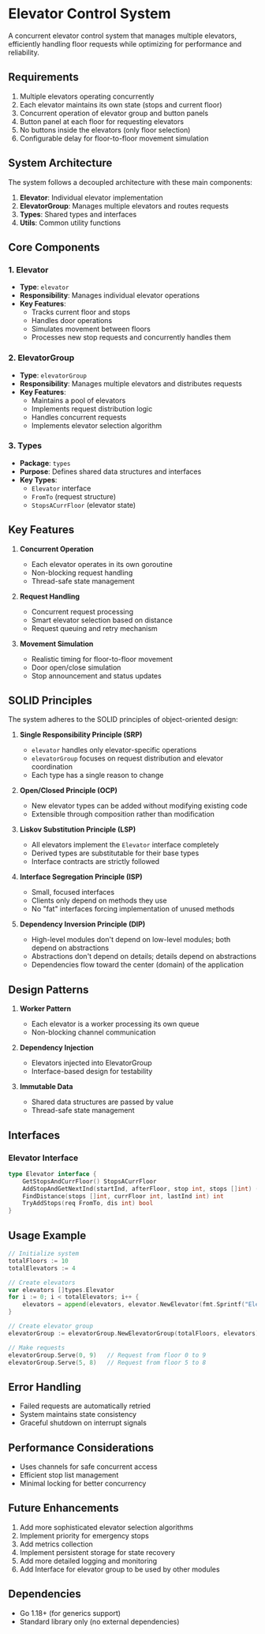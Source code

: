 # Elevator Control System

A concurrent elevator control system that manages multiple elevators, efficiently handling floor requests while optimizing for performance and reliability.

## Requirements

1. Multiple elevators operating concurrently
2. Each elevator maintains its own state (stops and current floor)
3. Concurrent operation of elevator group and button panels
4. Button panel at each floor for requesting elevators
5. No buttons inside the elevators (only floor selection)
6. Configurable delay for floor-to-floor movement simulation

## System Architecture

The system follows a decoupled architecture with these main components:

1. **Elevator**: Individual elevator implementation
2. **ElevatorGroup**: Manages multiple elevators and routes requests
3. **Types**: Shared types and interfaces
4. **Utils**: Common utility functions

## Core Components

### 1. Elevator
- **Type**: `elevator`
- **Responsibility**: Manages individual elevator operations
- **Key Features**:
  - Tracks current floor and stops
  - Handles door operations
  - Simulates movement between floors
  - Processes new stop requests and concurrently handles them

### 2. ElevatorGroup
- **Type**: `elevatorGroup`
- **Responsibility**: Manages multiple elevators and distributes requests
- **Key Features**:
  - Maintains a pool of elevators
  - Implements request distribution logic
  - Handles concurrent requests
  - Implements elevator selection algorithm

### 3. Types
- **Package**: `types`
- **Purpose**: Defines shared data structures and interfaces
- **Key Types**:
  - `Elevator` interface
  - `FromTo` (request structure)
  - `StopsACurrFloor` (elevator state)

## Key Features

1. **Concurrent Operation**
   - Each elevator operates in its own goroutine
   - Non-blocking request handling
   - Thread-safe state management

2. **Request Handling**
   - Concurrent request processing
   - Smart elevator selection based on distance
   - Request queuing and retry mechanism

3. **Movement Simulation**
   - Realistic timing for floor-to-floor movement
   - Door open/close simulation
   - Stop announcement and status updates

## SOLID Principles

The system adheres to the SOLID principles of object-oriented design:

1. **Single Responsibility Principle (SRP)**
   - `elevator` handles only elevator-specific operations
   - `elevatorGroup` focuses on request distribution and elevator coordination
   - Each type has a single reason to change

2. **Open/Closed Principle (OCP)**
   - New elevator types can be added without modifying existing code
   - Extensible through composition rather than modification

3. **Liskov Substitution Principle (LSP)**
   - All elevators implement the `Elevator` interface completely
   - Derived types are substitutable for their base types
   - Interface contracts are strictly followed

4. **Interface Segregation Principle (ISP)**
   - Small, focused interfaces
   - Clients only depend on methods they use
   - No "fat" interfaces forcing implementation of unused methods

5. **Dependency Inversion Principle (DIP)**
   - High-level modules don't depend on low-level modules; both depend on abstractions
   - Abstractions don't depend on details; details depend on abstractions
   - Dependencies flow toward the center (domain) of the application

## Design Patterns

1. **Worker Pattern**
   - Each elevator is a worker processing its own queue
   - Non-blocking channel communication

2. **Dependency Injection**
   - Elevators injected into ElevatorGroup
   - Interface-based design for testability

3. **Immutable Data**
   - Shared data structures are passed by value
   - Thread-safe state management

## Interfaces

### Elevator Interface
```go
type Elevator interface {
    GetStopsAndCurrFloor() StopsACurrFloor
    AddStopAndGetNextInd(startInd, afterFloor, stop int, stops []int) ([]int, int)
    FindDistance(stops []int, currFloor int, lastInd int) int
    TryAddStops(req FromTo, dis int) bool
}
```

## Usage Example

```go
// Initialize system
totalFloors := 10
totalElevators := 4

// Create elevators
var elevators []types.Elevator
for i := 0; i < totalElevators; i++ {
    elevators = append(elevators, elevator.NewElevator(fmt.Sprintf("Elevator-%d", i+1), totalFloors))
}

// Create elevator group
elevatorGroup := elevatorGroup.NewElevatorGroup(totalFloors, elevators)

// Make requests
elevatorGroup.Serve(0, 9)   // Request from floor 0 to 9
elevatorGroup.Serve(5, 8)   // Request from floor 5 to 8
```

## Error Handling

- Failed requests are automatically retried
- System maintains state consistency
- Graceful shutdown on interrupt signals

## Performance Considerations

- Uses channels for safe concurrent access
- Efficient stop list management
- Minimal locking for better concurrency

## Future Enhancements

1. Add more sophisticated elevator selection algorithms
2. Implement priority for emergency stops
3. Add metrics collection
4. Implement persistent storage for state recovery
5. Add more detailed logging and monitoring
6. Add Interface for elevator group to be used by other modules

## Dependencies

- Go 1.18+ (for generics support)
- Standard library only (no external dependencies)


